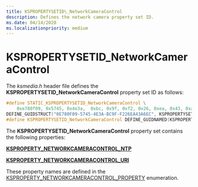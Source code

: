 ```yaml
---
title: KSPROPERTYSETID\_NetworkCameraControl
description: Defines the network camera property set ID. 
ms.date: 04/14/2020
ms.localizationpriority: medium
---
```


# KSPROPERTYSETID\_NetworkCameraControl

The *ksmedia.h* header file defines the **KSPROPERTYSETID\_NetworkCameraControl** property set ID as follows:

```cpp
#define STATIC_KSPROPERTYSETID_NetworkCameraControl \
    0xe780f09, 0x5745, 0x4e3a,  0xbc, 0x9f, 0xf2, 0x26, 0xea, 0x43, 0xa6, 0xec
DEFINE_GUIDSTRUCT("0E780F09-5745-4E3A-BC9F-F226EA43A6EC", KSPROPERTYSETID_NetworkCameraControl);
#define KSPROPERTYSETID_NetworkCameraControl DEFINE_GUIDNAMED(KSPROPERTYSETID_NetworkCameraControl)
```

The **KSPROPERTYSETID\_NetworkCameraControl** property set contains the following properties:

[**KSPROPERTY_NETWORKCAMERACONTROL_NTP**](https://docs.microsoft.com/windows-hardware/drivers/stream/)

[**KSPROPERTY_NETWORKCAMERACONTROL_URI**](https://docs.microsoft.com/windows-hardware/drivers/stream/)

These property names are defined in the [KSPROPERTY_NETWORKCAMERACONTROL_PROPERTY](https://docs.microsoft.com/windows-hardware/drivers/stream/ne-ksmedia-ksproperty_networkcameracontrol_property) enumeration.
